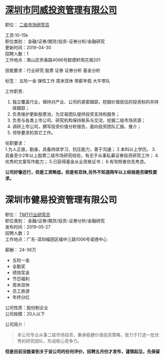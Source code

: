 # [深圳市同威投资管理有限公司](http://www.chinacopower.com/)

职位： [二级市场研究员](https://jobs.zhaopin.com/CC273749818J00253779903.htm)

工资:10-15k  
职位类别： 金融/证券/期货/投资-证券分析/金融研究  
更新时间：2019-04-30  
招聘人数：1  
工作地点：南山区侨香路4066号懿德轩雨花阁201

技能要求：行业研究  股票  证券 证券分析 基金分析  

标签： 五险一金 弹性工作 周末双休 带薪年假 大牛带队  

工作职责:

1. 独立覆盖行业，保持对产业、公司的紧密跟踪，挖掘价值低估的投资标的并持续跟踪；
2. 负责维护更新股票池，为交易团队提供投资支持和服务；
3. 负责与各类上市公司、研究机构保持联系与交流，挖掘二级市场资源；
4. 调研上市公司，撰写投资价值分析报告，面向投资团队汇报、推介；
5. 领导要求的其它工作。

 

任职要求：  
1.为人正直，勤奋，具备持续学习、抗压能力，善于沟通；
2.本科以上学历。
3.具备至少2年以上股票二级市场研究经验，有志于从事私募证券投资研究工作；
4.优秀的文案写作能力；
5.已获得基金从业资格证书；
6.有驾照者优先考虑。


__公司好像还行，但是工资略低，但是有双休,另外不知道两年以上经验是否硬性要求。__


# 深圳市健易投资管理有限公司

职位： [TMT行业研究员](https://www.highpin.cn/job/b747867.html?keyWord=%E4%BA%8C%E7%BA%A7%E5%B8%82%E5%9C%BA)  
职位类别： 金融/证券/期货/投资-证券分析/金融研究  
发布时间：2019-05-27  
招聘人数：2  
工作地点：广东-深圳福田区福中三路1006号诺德中心  


薪酬： 24-36万  
- 五险一金
- 全勤奖 
- 绩效奖金 
- 节日福利 
- 周末双休 
- 员工旅游 
- 年终分红

公司性质：股份制企业  
公司规模：20人以下  

公司简介：  
> 本公司专业从事二级市场投资，秉承稳健价值投资策略，致力于打造一批优秀的研究团队，形成核心竞争力。


__但是目前没能查到关于该公司的任何评价，招聘五月份才发布，谨慎起见，先保留__

